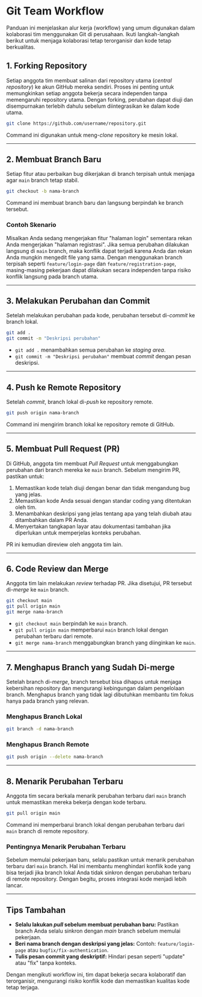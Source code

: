 # Git Team Workflow

Panduan ini menjelaskan alur kerja (workflow) yang umum digunakan dalam kolaborasi tim menggunakan Git di perusahaan. Ikuti langkah-langkah berikut untuk menjaga kolaborasi tetap terorganisir dan kode tetap berkualitas.

## 1. Forking Repository

Setiap anggota tim membuat salinan dari repository utama (_central repository_) ke akun GitHub mereka sendiri. Proses ini penting untuk memungkinkan setiap anggota bekerja secara independen tanpa memengaruhi repository utama. Dengan forking, perubahan dapat diuji dan disempurnakan terlebih dahulu sebelum diintegrasikan ke dalam kode utama.

```bash
git clone https://github.com/username/repository.git
```

Command ini digunakan untuk meng-_clone_ repository ke mesin lokal.

---

## 2. Membuat Branch Baru

Setiap fitur atau perbaikan bug dikerjakan di branch terpisah untuk menjaga agar `main` branch tetap stabil.

```bash
git checkout -b nama-branch
```

Command ini membuat branch baru dan langsung berpindah ke branch tersebut.

### Contoh Skenario

Misalkan Anda sedang mengerjakan fitur "halaman login" sementara rekan Anda mengerjakan "halaman registrasi". Jika semua perubahan dilakukan langsung di `main` branch, maka konflik dapat terjadi karena Anda dan rekan Anda mungkin mengedit file yang sama. Dengan menggunakan branch terpisah seperti `feature/login-page` dan `feature/registration-page`, masing-masing pekerjaan dapat dilakukan secara independen tanpa risiko konflik langsung pada branch utama.

---

## 3. Melakukan Perubahan dan Commit

Setelah melakukan perubahan pada kode, perubahan tersebut di-_commit_ ke branch lokal.

```bash
git add .
git commit -m "Deskripsi perubahan"
```

- `git add .` menambahkan semua perubahan ke _staging area_.
- `git commit -m "Deskripsi perubahan"` membuat _commit_ dengan pesan deskripsi.

---

## 4. Push ke Remote Repository

Setelah _commit_, branch lokal di-_push_ ke repository remote.

```bash
git push origin nama-branch
```

Command ini mengirim branch lokal ke repository remote di GitHub.

---

## 5. Membuat Pull Request (PR)

Di GitHub, anggota tim membuat _Pull Request_ untuk menggabungkan perubahan dari branch mereka ke `main` branch. Sebelum mengirim PR, pastikan untuk:

1. Memastikan kode telah diuji dengan benar dan tidak mengandung bug yang jelas.
2. Memastikan kode Anda sesuai dengan standar coding yang ditentukan oleh tim.
3. Menambahkan deskripsi yang jelas tentang apa yang telah diubah atau ditambahkan dalam PR Anda.
4. Menyertakan tangkapan layar atau dokumentasi tambahan jika diperlukan untuk memperjelas konteks perubahan.

PR ini kemudian direview oleh anggota tim lain.

---

## 6. Code Review dan Merge

Anggota tim lain melakukan _review_ terhadap PR. Jika disetujui, PR tersebut di-_merge_ ke `main` branch.

```bash
git checkout main
git pull origin main
git merge nama-branch
```

- `git checkout main` berpindah ke `main` branch.
- `git pull origin main` memperbarui `main` branch lokal dengan perubahan terbaru dari remote.
- `git merge nama-branch` menggabungkan branch yang diinginkan ke `main`.

---

## 7. Menghapus Branch yang Sudah Di-merge

Setelah branch di-_merge_, branch tersebut bisa dihapus untuk menjaga kebersihan repository dan mengurangi kebingungan dalam pengelolaan branch. Menghapus branch yang tidak lagi dibutuhkan membantu tim fokus hanya pada branch yang relevan.

### Menghapus Branch Lokal

```bash
git branch -d nama-branch
```

### Menghapus Branch Remote

```bash
git push origin --delete nama-branch
```

---

## 8. Menarik Perubahan Terbaru

Anggota tim secara berkala menarik perubahan terbaru dari `main` branch untuk memastikan mereka bekerja dengan kode terbaru.

```bash
git pull origin main
```

Command ini memperbarui branch lokal dengan perubahan terbaru dari `main` branch di remote repository.

### Pentingnya Menarik Perubahan Terbaru

Sebelum memulai pekerjaan baru, selalu pastikan untuk menarik perubahan terbaru dari `main` branch. Hal ini membantu menghindari konflik kode yang bisa terjadi jika branch lokal Anda tidak sinkron dengan perubahan terbaru di remote repository. Dengan begitu, proses integrasi kode menjadi lebih lancar.

---

## Tips Tambahan

- **Selalu lakukan _pull_ sebelum membuat perubahan baru:** Pastikan branch Anda selalu sinkron dengan _main_ branch sebelum memulai pekerjaan.
- **Beri nama branch dengan deskripsi yang jelas:** Contoh: `feature/login-page` atau `bugfix/fix-authentication`.
- **Tulis pesan commit yang deskriptif:** Hindari pesan seperti "update" atau "fix" tanpa konteks.

Dengan mengikuti workflow ini, tim dapat bekerja secara kolaboratif dan terorganisir, mengurangi risiko konflik kode dan memastikan kualitas kode tetap terjaga.
